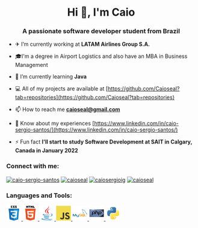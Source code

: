 <h1 align="center">Hi 👋, I'm Caio</h1>
<h3 align="center">A passionate software developer student from Brazil</h3>

- ✈ I’m currently working at **LATAM Airlines Group S.A.**

- 🎓I'm a degree in Airport Logistics and also have an MBA in Business Management

- 🌱 I’m currently learning **Java**

- 💻 All of my projects are available at [https://github.com/Caioseal?tab=repositories](https://github.com/Caioseal?tab=repositories)

- 📫 How to reach me **caioseal@gmail.com**

- 📄 Know about my experiences [https://www.linkedin.com/in/caio-sergio-santos/](https://www.linkedin.com/in/caio-sergio-santos/)

- ⚡ Fun fact **I'll start to study Software Development at SAIT in Calgary, Canada in January 2022**

<h3 align="left">Connect with me:</h3>
<p align="left">
<a href="https://linkedin.com/in/caio-sergio-santos" target="blank"><img align="center" src="https://raw.githubusercontent.com/rahuldkjain/github-profile-readme-generator/master/src/images/icons/Social/linked-in-alt.svg" alt="caio-sergio-santos" height="30" width="40" /></a>
<a href="https://fb.com/caioseal" target="blank"><img align="center" src="https://raw.githubusercontent.com/rahuldkjain/github-profile-readme-generator/master/src/images/icons/Social/facebook.svg" alt="caioseal" height="30" width="40" /></a>
<a href="https://instagram.com/caiosergioig" target="blank"><img align="center" src="https://raw.githubusercontent.com/rahuldkjain/github-profile-readme-generator/master/src/images/icons/Social/instagram.svg" alt="caiosergioig" height="30" width="40" /></a>
<a href="https://www.hackerrank.com/caioseal" target="blank"><img align="center" src="https://raw.githubusercontent.com/rahuldkjain/github-profile-readme-generator/master/src/images/icons/Social/hackerrank.svg" alt="caioseal" height="30" width="40" /></a>
</p>

<h3 align="left">Languages and Tools:</h3>
<p align="left"> <a href="https://www.w3schools.com/css/" target="_blank"> <img src="https://raw.githubusercontent.com/devicons/devicon/master/icons/css3/css3-original-wordmark.svg" alt="css3" width="40" height="40"/> </a> <a href="https://www.w3.org/html/" target="_blank"> <img src="https://raw.githubusercontent.com/devicons/devicon/master/icons/html5/html5-original-wordmark.svg" alt="html5" width="40" height="40"/> </a> <a href="https://www.java.com" target="_blank"> <img src="https://raw.githubusercontent.com/devicons/devicon/master/icons/java/java-original.svg" alt="java" width="40" height="40"/> </a> <a href="https://developer.mozilla.org/en-US/docs/Web/JavaScript" target="_blank"> <img src="https://raw.githubusercontent.com/devicons/devicon/master/icons/javascript/javascript-original.svg" alt="javascript" width="40" height="40"/> </a> <a href="https://www.mysql.com/" target="_blank"> <img src="https://raw.githubusercontent.com/devicons/devicon/master/icons/mysql/mysql-original-wordmark.svg" alt="mysql" width="40" height="40"/> </a> <a href="https://www.php.net" target="_blank"> <img src="https://raw.githubusercontent.com/devicons/devicon/master/icons/php/php-original.svg" alt="php" width="40" height="40"/> </a> <a href="https://www.python.org" target="_blank"> <img src="https://raw.githubusercontent.com/devicons/devicon/master/icons/python/python-original.svg" alt="python" width="40" height="40"/> </a> </p>

